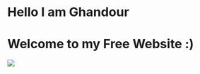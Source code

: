 # Hello I am Ghandour
# Welcome to my Free Website :)

<img src="https://cdn-images-1.medium.com/max/800/1*-0vtdjEiPfTDlLfv1oq_tg.jpeg" />
